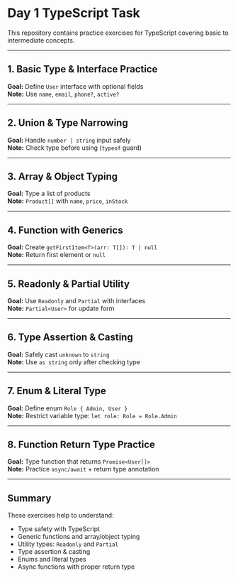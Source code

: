 # Day 1 TypeScript Task

This repository contains practice exercises for TypeScript covering basic to intermediate concepts.

---

## 1. Basic Type & Interface Practice
**Goal:** Define `User` interface with optional fields  
**Note:** Use `name`, `email`, `phone?`, `active?`

---

## 2. Union & Type Narrowing
**Goal:** Handle `number | string` input safely  
**Note:** Check type before using (`typeof` guard)

---

## 3. Array & Object Typing
**Goal:** Type a list of products  
**Note:** `Product[]` with `name`, `price`, `inStock`

---

## 4. Function with Generics
**Goal:** Create `getFirstItem<T>(arr: T[]): T | null`  
**Note:** Return first element or `null`

---

## 5. Readonly & Partial Utility
**Goal:** Use `Readonly` and `Partial` with interfaces  
**Note:** `Partial<User>` for update form

---

## 6. Type Assertion & Casting
**Goal:** Safely cast `unknown` to `string`  
**Note:** Use `as string` only after checking type

---

## 7. Enum & Literal Type
**Goal:** Define enum `Role { Admin, User }`  
**Note:** Restrict variable type: `let role: Role = Role.Admin`

---

## 8. Function Return Type Practice
**Goal:** Type function that returns `Promise<User[]>`  
**Note:** Practice `async/await` + return type annotation

---

## Summary
These exercises help to understand:

- Type safety with TypeScript  
- Generic functions and array/object typing  
- Utility types: `Readonly` and `Partial`  
- Type assertion & casting  
- Enums and literal types  
- Async functions with proper return type
